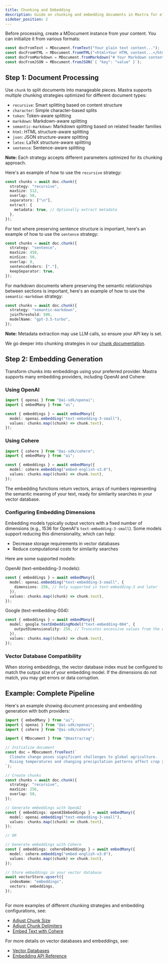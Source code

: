 ```yaml
---
title: Chunking and Embedding
description: Guide on chunking and embedding documents in Mastra for efficient processing and retrieval.
sidebar_position: 2
---
```


Before processing, create a MDocument instance from your content. You can initialize it from various formats:

```ts showLineNumbers copy
const docFromText = MDocument.fromText("Your plain text content...");
const docFromHTML = MDocument.fromHTML("<html>Your HTML content...</html>");
const docFromMarkdown = MDocument.fromMarkdown("# Your Markdown content...");
const docFromJSON = MDocument.fromJSON(`{ "key": "value" }`);
```

## Step 1: Document Processing

Use `chunk` to split documents into manageable pieces. Mastra supports multiple chunking strategies optimized for different document types:

- `recursive`: Smart splitting based on content structure
- `character`: Simple character-based splits
- `token`: Token-aware splitting
- `markdown`: Markdown-aware splitting
- `semantic-markdown`: Markdown splitting based on related header families
- `html`: HTML structure-aware splitting
- `json`: JSON structure-aware splitting
- `latex`: LaTeX structure-aware splitting
- `sentence`: Sentence-aware splitting

**Note:** Each strategy accepts different parameters optimized for its chunking approach.

Here's an example of how to use the `recursive` strategy:

```ts showLineNumbers copy
const chunks = await doc.chunk({
  strategy: "recursive",
  maxSize: 512,
  overlap: 50,
  separators: ["\n"],
  extract: {
    metadata: true, // Optionally extract metadata
  },
});
```

For text where preserving sentence structure is important, here's an example of how to use the `sentence` strategy:

```ts showLineNumbers copy
const chunks = await doc.chunk({
  strategy: "sentence",
  maxSize: 450,
  minSize: 50,
  overlap: 0,
  sentenceEnders: ["."],
  keepSeparator: true,
});
```

For markdown documents where preserving the semantic relationships between sections is important, here's an example of how to use the `semantic-markdown` strategy:

```ts showLineNumbers copy
const chunks = await doc.chunk({
  strategy: "semantic-markdown",
  joinThreshold: 500,
  modelName: "gpt-3.5-turbo",
});
```

**Note:** Metadata extraction may use LLM calls, so ensure your API key is set.

We go deeper into chunking strategies in our [chunk documentation](/docs/reference/rag/chunk).

## Step 2: Embedding Generation

Transform chunks into embeddings using your preferred provider. Mastra supports many embedding providers, including OpenAI and Cohere:

### Using OpenAI

```ts showLineNumbers copy
import { openai } from "@ai-sdk/openai";
import { embedMany } from "ai";

const { embeddings } = await embedMany({
  model: openai.embedding("text-embedding-3-small"),
  values: chunks.map((chunk) => chunk.text),
});
```

### Using Cohere

```ts showLineNumbers copy
import { cohere } from "@ai-sdk/cohere";
import { embedMany } from "ai";

const { embeddings } = await embedMany({
  model: cohere.embedding("embed-english-v3.0"),
  values: chunks.map((chunk) => chunk.text),
});
```

The embedding functions return vectors, arrays of numbers representing the semantic meaning of your text, ready for similarity searches in your vector database.

### Configuring Embedding Dimensions

Embedding models typically output vectors with a fixed number of dimensions (e.g., 1536 for OpenAI's `text-embedding-3-small`).
Some models support reducing this dimensionality, which can help:

- Decrease storage requirements in vector databases
- Reduce computational costs for similarity searches

Here are some supported models:

OpenAI (text-embedding-3 models):

```ts
const { embeddings } = await embedMany({
  model: openai.embedding("text-embedding-3-small", {
    dimensions: 256, // Only supported in text-embedding-3 and later
  }),
  values: chunks.map((chunk) => chunk.text),
});
```

Google (text-embedding-004):

```ts
const { embeddings } = await embedMany({
  model: google.textEmbeddingModel("text-embedding-004", {
    outputDimensionality: 256, // Truncates excessive values from the end
  }),
  values: chunks.map((chunk) => chunk.text),
});
```

### Vector Database Compatibility

When storing embeddings, the vector database index must be configured to match the output size of your embedding model. If the dimensions do not match, you may get errors or data corruption.

## Example: Complete Pipeline

Here's an example showing document processing and embedding generation with both providers:

```ts showLineNumbers copy
import { embedMany } from "ai";
import { openai } from "@ai-sdk/openai";
import { cohere } from "@ai-sdk/cohere";

import { MDocument } from "@mastra/rag";

// Initialize document
const doc = MDocument.fromText(`
  Climate change poses significant challenges to global agriculture.
  Rising temperatures and changing precipitation patterns affect crop yields.
`);

// Create chunks
const chunks = await doc.chunk({
  strategy: "recursive",
  maxSize: 256,
  overlap: 50,
});

// Generate embeddings with OpenAI
const { embeddings: openAIEmbeddings } = await embedMany({
  model: openai.embedding("text-embedding-3-small"),
  values: chunks.map((chunk) => chunk.text),
});

// OR

// Generate embeddings with Cohere
const { embeddings: cohereEmbeddings } = await embedMany({
  model: cohere.embedding("embed-english-v3.0"),
  values: chunks.map((chunk) => chunk.text),
});

// Store embeddings in your vector database
await vectorStore.upsert({
  indexName: "embeddings",
  vectors: embeddings,
});
```

##

For more examples of different chunking strategies and embedding configurations, see:

- [Adjust Chunk Size](/docs/reference/rag/chunk#parameters)
- [Adjust Chunk Delimiters](/docs/reference/rag/chunk#parameters)
- [Embed Text with Cohere](/docs/reference/rag/embeddings#example-usage)

For more details on vector databases and embeddings, see:

- [Vector Databases](./vector-databases)
- [Embedding API Reference](/docs/reference/rag/embeddings)
